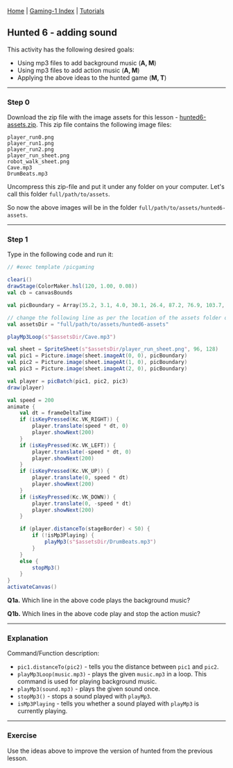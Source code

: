 <div class="nav">
  <a href="../../index.html">Home</a> | <a href="index.html">Gaming-1 Index</a> | <a href="../../tutorials-index.html">Tutorials</a>
</div>

## Hunted 6 - adding sound

This activity has the following desired goals:
* Using mp3 files to add background music (**A, M**)
* Using mp3 files to add action music (**A, M**)
* Applying the above ideas to the hunted game (**M, T**)

---

### Step 0

Download the zip file with the image assets for this lesson - [hunted6-assets.zip](hunted6-assets.zip). This zip file contains the following image files:
```
player_run0.png
player_run1.png
player_run2.png
player_run_sheet.png
robot_walk_sheet.png
Cave.mp3
DrumBeats.mp3
```

Uncompress this zip-file and put it under any folder on your computer. Let's call this folder `full/path/to/assets`.

So now the above images will be in the folder `full/path/to/assets/hunted6-assets`.

---

### Step 1
Type in the following code and run it:

```scala
// #exec template /picgaming

cleari()
drawStage(ColorMaker.hsl(120, 1.00, 0.08))
val cb = canvasBounds

val picBoundary = Array(35.2, 3.1, 4.0, 30.1, 26.4, 87.2, 76.9, 103.7, 87.7, 25.5, 49.9, 2.0, 35.2, 3.1)

// change the following line as per the location of the assets folder on your computer
val assetsDir = "full/path/to/assets/hunted6-assets"

playMp3Loop(s"$assetsDir/Cave.mp3")

val sheet = SpriteSheet(s"$assetsDir/player_run_sheet.png", 96, 128)
val pic1 = Picture.image(sheet.imageAt(0, 0), picBoundary)
val pic2 = Picture.image(sheet.imageAt(1, 0), picBoundary)
val pic3 = Picture.image(sheet.imageAt(2, 0), picBoundary)

val player = picBatch(pic1, pic2, pic3)
draw(player)

val speed = 200
animate {
    val dt = frameDeltaTime
    if (isKeyPressed(Kc.VK_RIGHT)) {
        player.translate(speed * dt, 0)
        player.showNext(200)
    }
    if (isKeyPressed(Kc.VK_LEFT)) {
        player.translate(-speed * dt, 0)
        player.showNext(200)
    }
    if (isKeyPressed(Kc.VK_UP)) {
        player.translate(0, speed * dt)
        player.showNext(200)
    }
    if (isKeyPressed(Kc.VK_DOWN)) {
        player.translate(0, -speed * dt)
        player.showNext(200)
    }

    if (player.distanceTo(stageBorder) < 50) {
        if (!isMp3Playing) {
            playMp3(s"$assetsDir/DrumBeats.mp3")
        }
    }
    else {
        stopMp3()
    }
}
activateCanvas()
```

**Q1a.** Which line in the above code plays the background music?

**Q1b.** Which lines in the above code play and stop the action music?

---

### Explanation

Command/Function description:
* `pic1.distanceTo(pic2)` - tells you the distance between `pic1` and `pic2`.
* `playMp3Loop(music.mp3)` - plays the given `music.mp3` in a loop. This command is used for playing background music.
* `playMp3(sound.mp3)` - plays the given sound once.
* `stopMp3()` - stops a sound played with `playMp3`.
* `isMp3Playing` - tells you whether a sound played with `playMp3` is currently playing.


---

### Exercise

Use the ideas above to improve the version of hunted from the previous lesson.